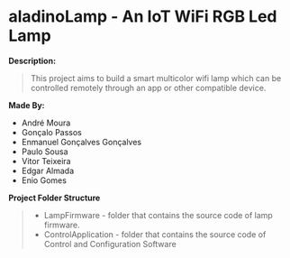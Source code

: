 # aladinoLamp - An IoT WiFi RGB Led Lamp
**Description:**
> This project aims to build a smart multicolor wifi lamp which can be controlled remotely through an app or other compatible device.

**Made By:**
* André Moura
* Gonçalo Passos
* Enmanuel Gonçalves Gonçalves
* Paulo Sousa
* Vitor Teixeira
* Edgar Almada
*  Enio Gomes

**Project Folder Structure**
>* LampFirmware - folder that contains the source code of lamp firmware.
>*  ControlApplication - folder that contains the source code of Control and Configuration Software

